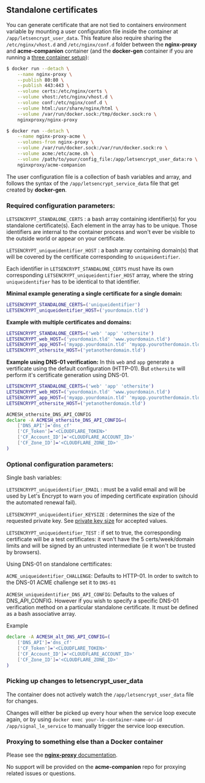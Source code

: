 ## Standalone certificates

You can generate certificate that are not tied to containers environment variable by mounting a user configuration file inside the container at `/app/letsencrypt_user_data`. This feature also require sharing the `/etc/nginx/vhost.d` and `/etc/nginx/conf.d` folder between the **nginx-proxy** and **acme-companion** container (and the **docker-gen** container if you are running a [three container setup](./Advanced-usage.md)):

```bash
$ docker run --detach \
    --name nginx-proxy \
    --publish 80:80 \
    --publish 443:443 \
    --volume certs:/etc/nginx/certs \
    --volume vhost:/etc/nginx/vhost.d \
    --volume conf:/etc/nginx/conf.d \
    --volume html:/usr/share/nginx/html \
    --volume /var/run/docker.sock:/tmp/docker.sock:ro \
    nginxproxy/nginx-proxy
```

```bash
$ docker run --detach \
    --name nginx-proxy-acme \
    --volumes-from nginx-proxy \
    --volume /var/run/docker.sock:/var/run/docker.sock:ro \
    --volume acme:/etc/acme.sh \
    --volume /path/to/your/config_file:/app/letsencrypt_user_data:ro \
    nginxproxy/acme-companion
```

The user configuration file is a collection of bash variables and array, and follows the syntax of the `/app/letsencrypt_service_data` file that get created by **docker-gen**.

### Required configuration parameters:

`LETSENCRYPT_STANDALONE_CERTS` : a bash array containing identifier(s) for you standalone certificate(s). Each element in the array has to be unique. Those identifiers are internal to the container process and won't ever be visible to the outside world or appear on your certificate.

`LETSENCRYPT_uniqueidentifier_HOST` : a bash array containing domain(s) that will be covered by the certificate corresponding to `uniqueidentifier`.

Each identifier in `LETSENCRYPT_STANDALONE_CERTS` must have its own corresponding `LETSENCRYPT_uniqueidentifier_HOST` array, where the string `uniqueidentifier` has to be identical to that identifier. 

**Minimal example generating a single certificate for a single domain:**

```bash
LETSENCRYPT_STANDALONE_CERTS=('uniqueidentifier')
LETSENCRYPT_uniqueidentifier_HOST=('yourdomain.tld')
```

**Example with multiple certificates and domains:**

```bash
LETSENCRYPT_STANDALONE_CERTS=('web' 'app' 'othersite')
LETSENCRYPT_web_HOST=('yourdomain.tld' 'www.yourdomain.tld')
LETSENCRYPT_app_HOST=('myapp.yourdomain.tld' 'myapp.yourotherdomain.tld' 'service.yourotherdomain.tld')
LETSENCRYPT_othersite_HOST=('yetanotherdomain.tld')
```

**Example using DNS-01 verification:**
In this `web` and `app` generate a vertificate using the default configuration (HTTP-01). But `othersite` will perform it's certificate generation using DNS-01.

```bash
LETSENCRYPT_STANDALONE_CERTS=('web' 'app' 'othersite')
LETSENCRYPT_web_HOST=('yourdomain.tld' 'www.yourdomain.tld')
LETSENCRYPT_app_HOST=('myapp.yourdomain.tld' 'myapp.yourotherdomain.tld' 'service.yourotherdomain.tld')
LETSENCRYPT_othersite_HOST=('yetanotherdomain.tld')

ACMESH_othersite_DNS_API_CONFIG
declare -A ACMESH_othersite_DNS_API_CONFIG=(
    ['DNS_API']='dns_cf'
    ['CF_Token']='<CLOUDFLARE_TOKEN>'
    ['CF_Account_ID']='<CLOUDFLARE_ACCOUNT_ID>'
    ['CF_Zone_ID']='<CLOUDFLARE_ZONE_ID>'
)
```

### Optional configuration parameters:

Single bash variables:

`LETSENCRYPT_uniqueidentifier_EMAIL` : must be a valid email and will be used by Let's Encrypt to warn you of impeding certificate expiration (should the automated renewal fail).

`LETSENCRYPT_uniqueidentifier_KEYSIZE` : determines the size of the requested private key. See [private key size](./Let's-Encrypt-and-ACME.md#private-key-size) for accepted values.

`LETSENCRYPT_uniqueidentifier_TEST` : if set to true, the corresponding certificate will be a test certificates: it won't have the 5 certs/week/domain limits and will be signed by an untrusted intermediate (ie it won't be trusted by browsers).

Using DNS-01 on standalone certtificates:

`ACME_uniqueidentifier_CHALLENGE`: Defaults to HTTP-01. In order to switch to the DNS-01 ACME challenge set it to `DNS-01`

`ACMESH_uniqueidentifier_DNS_API_CONFIG`: Defaults to the values of DNS_API_CONFIG. However if you wish to specify a specific DNS-01 verification method on a particular standalone certificate. It must be defined as a bash associative array.

Example
```bash
declare -A ACMESH_alt_DNS_API_CONFIG=(
    ['DNS_API']='dns_cf'
    ['CF_Token']='<CLOUDFLARE_TOKEN>'
    ['CF_Account_ID']='<CLOUDFLARE_ACCOUNT_ID>'
    ['CF_Zone_ID']='<CLOUDFLARE_ZONE_ID>'
)
```

### Picking up changes to letsencrypt_user_data

The container does not actively watch the `/app/letsencrypt_user_data` file for changes.

Changes will either be picked up every hour when the service loop execute again, or by using `docker exec your-le-container-name-or-id /app/signal_le_service` to manually trigger the service loop execution.

### Proxying to something else than a Docker container

Please see the [**nginx-proxy** documentation](https://github.com/nginx-proxy/nginx-proxy#proxy-wide).

No support will be provided on the **acme-companion** repo for proxying related issues or questions.
